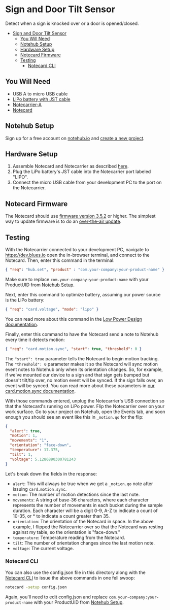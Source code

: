 # Sign and Door Tilt Sensor

Detect when a sign is knocked over or a door is opened/closed.

- [Sign and Door Tilt Sensor](#sign-and-door-tilt-sensor)
  - [You Will Need](#you-will-need)
  - [Notehub Setup](#notehub-setup)
  - [Hardware Setup](#hardware-setup)
  - [Notecard Firmware](#notecard-firmware)
  - [Testing](#testing)
    - [Notecard CLI](#notecard-cli)

## You Will Need

* USB A to micro USB cable
* [LiPo battery with JST cable](https://shop.blues.io/products/5-000-mah-lipo-battery)
* [Notecarrier-A](https://shop.blues.io/products/carr-al)
* [Notecard](https://blues.io/products/notecard/)

## Notehub Setup

Sign up for a free account on [notehub.io](https://notehub.io) and [create a new project](https://dev.blues.io/quickstart/notecard-quickstart/notecard-and-notecarrier-pi/#set-up-notehub).

## Hardware Setup

1. Assemble Notecard and Notecarrier as described [here](https://dev.blues.io/quickstart/notecard-quickstart/notecard-and-notecarrier-a).
2. Plug the LiPo battery's JST cable into the Notecarrier port labeled "LIPO".
3. Connect the micro USB cable from your development PC to the port on the Notecarrier.

## Notecard Firmware

The Notecard should use [firmware version 3.5.2](https://dev.blues.io/notecard/notecard-firmware-updates/#v3-5-2-november-2nd-2022) or higher. The simplest way to update firmware is to do an [over-the-air update](https://dev.blues.io/notecard/notecard-firmware-updates/#ota-dfu-with-notehub).

## Testing

With the Notecarrier connected to your development PC, navigate to https://dev.blues.io open the in-browser terminal, and connect to the Notecard. Then, enter this command in the terminal:

```json
{ "req": "hub.set", "product" : "com.your-company:your-product-name" }
```

Make sure to replace `com.your-company:your-product-name` with your ProductUID from [Notehub Setup](#notehub-setup).

Next, enter this command to optimize battery, assuming our power source is the LiPo battery:

```json
{ "req": "card.voltage", "mode": "lipo" }
```

You can read more about this command in the [Low Power Design documentation](https://dev.blues.io/notecard/notecard-walkthrough/low-power-design/#customizing-voltage-variable-behaviors
).

Finally, enter this command to have the Notecard send a note to Notehub every time it detects motion:

```json
{ "req": "card.motion.sync", "start": true, "threshold": 0 }
```

The `"start": true` parameter tells the Notecard to begin motion tracking. The `"threshold": 0` parameter makes it so the Notecard will sync motion event notes to Notehub only when its orientation changes. So, for example, if we've mounted our device to a sign and that sign gets bumped but doesn't tilt/tip over, no motion event will be synced. If the sign falls over, an event will be synced. You can read more about these parameters in [our card.motion.sync documentation](https://dev.blues.io/reference/notecard-api/card-requests/#card-motion-sync).

With those commands entered, unplug the Notecarrier's USB connection so that the Notecard's running on LiPo power. Flip the Notecarrier over on your work surface. Go to your project on Notehub, open the Events tab, and soon enough you should see an event like this in `_motion.qo` for the flip:

```json
{
  "alert": true,
  "motion": 1,
  "movements": "1",
  "orientation": "face-down",
  "temperature": 17.375,
  "tilt": 1,
  "voltage": 5.1286890300781243
}
```

Let's break down the fields in the response:

- `alert`: This will always be true when we get a `_motion.qo` note after issuing `card.motion.sync`.
- `motion`: The number of motion detections since the last note.
- `movements`: A string of base-36 characters, where each character represents the number of movements in each bucket during the sample duration. Each character will be a digit 0-9, A-Z to indicate a count of 10-35, or * to indicate a count greater than 35.
- `orientation`: The orientation of the Notecard in space. In the above example, I flipped the Notecarrier over so that the Notecard was resting against my table, so the orientation is "face-down."
- `temperature`: Temperature reading from the Notecard.
- `tilt`: The number of orientation changes since the last motion note.
- `voltage`: The current voltage.

### Notecard CLI

You can also use the config.json file in this directory along with the [Notecard CLI](https://dev.blues.io/tools-and-sdks/notecard-cli/) to issue the above commands in one fell swoop:

```sh
notecard -setup config.json
```

Again, you'll need to edit config.json and replace `com.your-company:your-product-name` with your ProductUID from [Notehub Setup](#notehub-setup).
